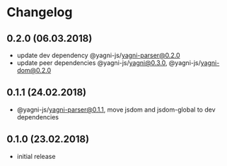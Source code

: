 # Changelog


## 0.2.0 (06.03.2018)

- update dev dependency @yagni-js/yagni-parser@0.2.0
- update peer dependencies @yagni-js/yagni@0.3.0, @yagni-js/yagni-dom@0.2.0


## 0.1.1 (24.02.2018)

- @yagni-js/yagni-parser@0.1.1, move jsdom and jsdom-global to dev dependencies


## 0.1.0 (23.02.2018)

- initial release
